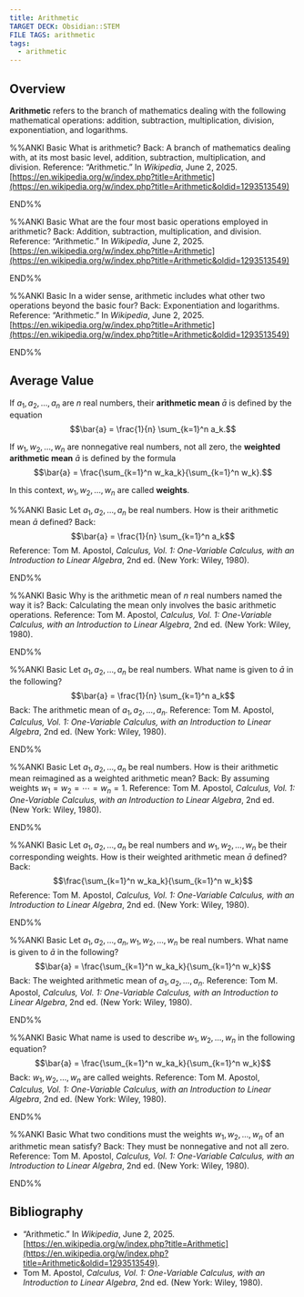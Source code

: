 ```yaml
---
title: Arithmetic
TARGET DECK: Obsidian::STEM
FILE TAGS: arithmetic
tags:
  - arithmetic
---
```


## Overview

**Arithmetic** refers to the branch of mathematics dealing with the following mathematical operations: addition, subtraction, multiplication, division, exponentiation, and logarithms.

%%ANKI
Basic
What is arithmetic?
Back: A branch of mathematics dealing with, at its most basic level, addition, subtraction, multiplication, and division.
Reference: “Arithmetic.” In _Wikipedia_, June 2, 2025. [https://en.wikipedia.org/w/index.php?title=Arithmetic](https://en.wikipedia.org/w/index.php?title=Arithmetic&oldid=1293513549)
<!--ID: 1751748536945-->
END%%

%%ANKI
Basic
What are the four most basic operations employed in arithmetic?
Back: Addition, subtraction, multiplication, and division.
Reference: “Arithmetic.” In _Wikipedia_, June 2, 2025. [https://en.wikipedia.org/w/index.php?title=Arithmetic](https://en.wikipedia.org/w/index.php?title=Arithmetic&oldid=1293513549)
<!--ID: 1751748536949-->
END%%

%%ANKI
Basic
In a wider sense, arithmetic includes what other two operations beyond the basic four?
Back: Exponentiation and logarithms.
Reference: “Arithmetic.” In _Wikipedia_, June 2, 2025. [https://en.wikipedia.org/w/index.php?title=Arithmetic](https://en.wikipedia.org/w/index.php?title=Arithmetic&oldid=1293513549)
<!--ID: 1751748536950-->
END%%

## Average Value

If $a_1, a_2, \ldots, a_n$ are $n$ real numbers, their **arithmetic mean** $\bar{a}$ is defined by the equation $$\bar{a} = \frac{1}{n} \sum_{k=1}^n a_k.$$

If $w_1, w_2, \ldots, w_n$ are nonnegative real numbers, not all zero, the **weighted arithmetic mean** $\bar{a}$ is defined by the formula $$\bar{a} = \frac{\sum_{k=1}^n w_ka_k}{\sum_{k=1}^n w_k}.$$

In this context, $w_1, w_2, \ldots, w_n$ are called **weights**.

%%ANKI
Basic
Let $a_1, a_2, \ldots, a_n$ be real numbers. How is their arithmetic mean $\bar{a}$ defined?
Back: $$\bar{a} = \frac{1}{n} \sum_{k=1}^n a_k$$
Reference: Tom M. Apostol, _Calculus, Vol. 1: One-Variable Calculus, with an Introduction to Linear Algebra_, 2nd ed. (New York: Wiley, 1980).
<!--ID: 1751751704303-->
END%%

%%ANKI
Basic
Why is the arithmetic mean of $n$ real numbers named the way it is?
Back: Calculating the mean only involves the basic arithmetic operations.
Reference: Tom M. Apostol, _Calculus, Vol. 1: One-Variable Calculus, with an Introduction to Linear Algebra_, 2nd ed. (New York: Wiley, 1980).
<!--ID: 1751751704305-->
END%%

%%ANKI
Basic
Let $a_1, a_2, \ldots, a_n$ be real numbers. What name is given to $\bar{a}$ in the following? $$\bar{a} = \frac{1}{n} \sum_{k=1}^n a_k$$
Back: The arithmetic mean of $a_1, a_2, \ldots, a_n$.
Reference: Tom M. Apostol, _Calculus, Vol. 1: One-Variable Calculus, with an Introduction to Linear Algebra_, 2nd ed. (New York: Wiley, 1980).
<!--ID: 1751751704308-->
END%%

%%ANKI
Basic
Let $a_1, a_2, \ldots, a_n$ be real numbers. How is their arithmetic mean reimagined as a weighted arithmetic mean?
Back: By assuming weights $w_1 = w_2 = \cdots = w_n = 1$.
Reference: Tom M. Apostol, _Calculus, Vol. 1: One-Variable Calculus, with an Introduction to Linear Algebra_, 2nd ed. (New York: Wiley, 1980).
<!--ID: 1751751704310-->
END%%

%%ANKI
Basic
Let $a_1, a_2, \ldots, a_n$ be real numbers and $w_1, w_2, \ldots, w_n$ be their corresponding weights. How is their weighted arithmetic mean $\bar{a}$ defined?
Back: $$\frac{\sum_{k=1}^n w_ka_k}{\sum_{k=1}^n w_k}$$
Reference: Tom M. Apostol, _Calculus, Vol. 1: One-Variable Calculus, with an Introduction to Linear Algebra_, 2nd ed. (New York: Wiley, 1980).
<!--ID: 1751751704316-->
END%%

%%ANKI
Basic
Let $a_1, a_2, \ldots, a_n, w_1, w_2, \ldots, w_n$ be real numbers. What name is given to $\bar{a}$ in the following? $$\bar{a} = \frac{\sum_{k=1}^n w_ka_k}{\sum_{k=1}^n w_k}$$
Back: The weighted arithmetic mean of $a_1, a_2, \ldots, a_n$.
Reference: Tom M. Apostol, _Calculus, Vol. 1: One-Variable Calculus, with an Introduction to Linear Algebra_, 2nd ed. (New York: Wiley, 1980).
<!--ID: 1751751704317-->
END%%

%%ANKI
Basic
What name is used to describe $w_1, w_2, \ldots, w_n$ in the following equation? $$\bar{a} = \frac{\sum_{k=1}^n w_ka_k}{\sum_{k=1}^n w_k}$$
Back: $w_1, w_2, \ldots, w_n$ are called weights.
Reference: Tom M. Apostol, _Calculus, Vol. 1: One-Variable Calculus, with an Introduction to Linear Algebra_, 2nd ed. (New York: Wiley, 1980).
<!--ID: 1751751704318-->
END%%

%%ANKI
Basic
What two conditions must the weights $w_1, w_2, \ldots, w_n$ of an arithmetic mean satisfy?
Back: They must be nonnegative and not all zero.
Reference: Tom M. Apostol, _Calculus, Vol. 1: One-Variable Calculus, with an Introduction to Linear Algebra_, 2nd ed. (New York: Wiley, 1980).
<!--ID: 1751751704320-->
END%%

## Bibliography

* “Arithmetic.” In _Wikipedia_, June 2, 2025. [https://en.wikipedia.org/w/index.php?title=Arithmetic](https://en.wikipedia.org/w/index.php?title=Arithmetic&oldid=1293513549).
* Tom M. Apostol, _Calculus, Vol. 1: One-Variable Calculus, with an Introduction to Linear Algebra_, 2nd ed. (New York: Wiley, 1980).